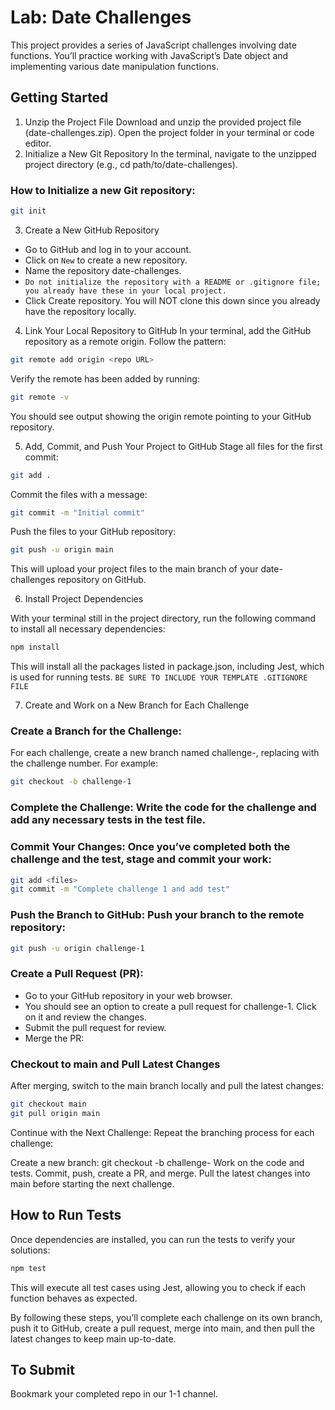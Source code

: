 # Lab: Date Challenges
This project provides a series of JavaScript challenges involving date functions. You’ll practice working with JavaScript’s Date object and implementing various date manipulation functions.

## Getting Started
1. Unzip the Project File
Download and unzip the provided project file (date-challenges.zip).
Open the project folder in your terminal or code editor.
2. Initialize a New Git Repository
In the terminal, navigate to the unzipped project directory (e.g., cd path/to/date-challenges).

### How to Initialize a new Git repository:

```bash
git init
```

3. Create a New GitHub Repository
- Go to GitHub and log in to your account.
- Click on `New` to create a new repository.
- Name the repository date-challenges.
- `Do not initialize the repository with a README or .gitignore file; you already have these in your local project.`
- Click Create repository. You will NOT clone this down since you already have the repository locally.

4. Link Your Local Repository to GitHub
In your terminal, add the GitHub repository as a remote origin. Follow the pattern:

```bash
git remote add origin <repo URL>
```

Verify the remote has been added by running:

```bash
git remote -v
```

You should see output showing the origin remote pointing to your GitHub repository.

5. Add, Commit, and Push Your Project to GitHub
Stage all files for the first commit:

```bash
git add .
```

Commit the files with a message:

```bash
git commit -m "Initial commit"
```

Push the files to your GitHub repository:

```bash
git push -u origin main
```

This will upload your project files to the main branch of your date-challenges repository on GitHub.

6. Install Project Dependencies

With your terminal still in the project directory, run the following command to install all necessary dependencies:

```bash
npm install
```

This will install all the packages listed in package.json, including Jest, which is used for running tests. `BE SURE TO INCLUDE YOUR TEMPLATE .GITIGNORE FILE`

7. Create and Work on a New Branch for Each Challenge

### Create a Branch for the Challenge:
For each challenge, create a new branch named challenge-<number>, replacing <number> with the challenge number. For example:

```bash
git checkout -b challenge-1
```

### Complete the Challenge: Write the code for the challenge and add any necessary tests in the test file.

### Commit Your Changes: Once you’ve completed both the challenge and the test, stage and commit your work:

```bash
git add <files>
git commit -m "Complete challenge 1 and add test"
```

### Push the Branch to GitHub: Push your branch to the remote repository:

```bash
git push -u origin challenge-1
```

### Create a Pull Request (PR):

- Go to your GitHub repository in your web browser.
- You should see an option to create a pull request for challenge-1. Click on it and review the changes.
- Submit the pull request for review.
- Merge the PR:

### Checkout to main and Pull Latest Changes
After merging, switch to the main branch locally and pull the latest changes:

```bash
git checkout main
git pull origin main
```

Continue with the Next Challenge: Repeat the branching process for each challenge:

Create a new branch: git checkout -b challenge-<next-number>
Work on the code and tests.
Commit, push, create a PR, and merge.
Pull the latest changes into main before starting the next challenge.

## How to Run Tests
Once dependencies are installed, you can run the tests to verify your solutions:

```bash
npm test
```

This will execute all test cases using Jest, allowing you to check if each function behaves as expected.

By following these steps, you’ll complete each challenge on its own branch, push it to GitHub, create a pull request, merge into main, and then pull the latest changes to keep main up-to-date.

## To Submit
Bookmark your completed repo in our 1-1 channel.






